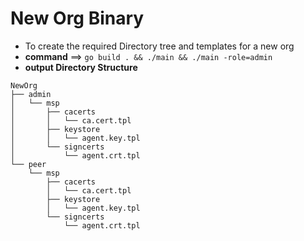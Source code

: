 New Org Binary
==============

* To create the required Directory tree and templates for a new org
* **command** ==> `go build . && ./main && ./main -role=admin`
* **output Directory Structure**
```
NewOrg
├── admin
│   └── msp
│       ├── cacerts
│       │   └── ca.cert.tpl
│       ├── keystore
│       │   └── agent.key.tpl
│       └── signcerts
│           └── agent.crt.tpl
└── peer
    └── msp
        ├── cacerts
        │   └── ca.cert.tpl
        ├── keystore
        │   └── agent.key.tpl
        └── signcerts
            └── agent.crt.tpl
```